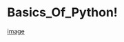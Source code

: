 # Basics_Of_Python!
[image](https://github.com/prekshakatyal/Basics_Of_Python/assets/135617296/e72056b0-9ce6-4b94-8283-bde6584fbb0d)

